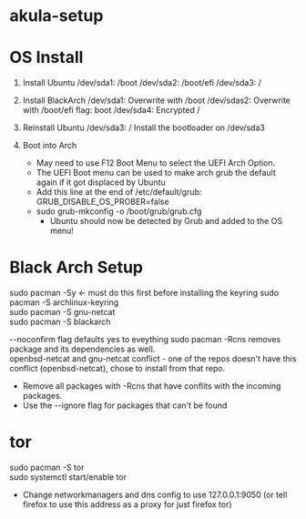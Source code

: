 # akula-setup

# OS Install

1. Install Ubuntu
	/dev/sda1: /boot
	/dev/sda2: /boot/efi
	/dev/sda3: /

2. Install BlackArch
	/dev/sda1: Overwrite with /boot
	/dev/sdas2: Overwrite with /boot/efi flag: boot
	/dev/sda4: Encrypted /
3. Reinstall Ubuntu
	/dev/sda3: / Install the bootloader on /dev/sda3
4. Boot into Arch 
	- May need to use F12 Boot Menu to select the UEFI Arch Option. 
	- The UEFI Boot menu can be used to make arch grub the default again if it got displaced by Ubuntu
	- Add this line at the end of /etc/default/grub: 
		GRUB_DISABLE_OS_PROBER=false
	- sudo grub-mkconfig -o /boot/grub/grub.cfg
		- Ubuntu should now be detected by Grub and added to the OS menu!
    
 # Black Arch Setup
 
 sudo pacman -Sy <- must do this first before installing the keyring
 sudo pacman -S archlinux-keyring <br/>
 sudo pacman -S gnu-netcat  <br/>
 sudo pacman -S blackarch <br/>
 
 --noconfirm flag defaults yes to eveything
 sudo pacman -Rcns removes package and its dependencies as well. <br/>
 openbsd-netcat and gnu-netcat conflict - one of the repos doesn't have this conflict (openbsd-netcat), chose to install from that repo. 
- Remove all packages with -Rcns that have conflits with the incoming packages. 
- Use the --ignore flag for packages that can't be found

# tor
sudo pacman -S tor <br/>
sudo systemctl start/enable tor
- Change networkmanagers and dns config to use 127.0.0.1:9050 (or tell firefox to use this address as a proxy for just firefox tor) 
